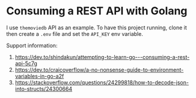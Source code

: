 # Consuming a REST API with Golang

I use `themoviedb` API as an example.
To have this project running, clone it then create a `.env` file and set the `API_KEY` env variable.

Support information:

1. https://dev.to/shindakun/attempting-to-learn-go---consuming-a-rest-api-5c7g
2. https://dev.to/craicoverflow/a-no-nonsense-guide-to-environment-variables-in-go-a2f
3. https://stackoverflow.com/questions/24299818/how-to-decode-json-into-structs/24300664
